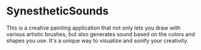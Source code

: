 # SynestheticSounds
This is a creative painting application that not only lets you draw with various artistic brushes, but also generates sound based on the colors and shapes you use. It's a unique way to visualize and sonify your creativity. 
